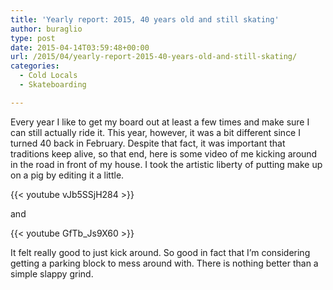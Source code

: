 ```yaml
---
title: 'Yearly report: 2015, 40 years old and still skating'
author: buraglio
type: post
date: 2015-04-14T03:59:48+00:00
url: /2015/04/yearly-report-2015-40-years-old-and-still-skating/
categories:
  - Cold Locals
  - Skateboarding

---
```

Every year I like to get my board out at least a few times and make sure I can still actually ride it. This year, however, it was a bit different since I turned 40 back in February. Despite that fact, it was important that traditions keep alive, so that end, here is some video of me kicking around in the road in front of my house. I took the artistic liberty of putting make up on a pig by editing it a little.

{{< youtube vJb5SSjH284 >}}

and 

{{< youtube GfTb_Js9X60 >}}

It felt really good to just kick around. So good in fact that I&#8217;m considering getting a parking block to mess around with. There is nothing better than a simple slappy grind.